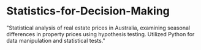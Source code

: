 # Statistics-for-Decision-Making
"Statistical analysis of real estate prices in Australia, examining seasonal differences in property prices using hypothesis testing. Utilized Python for data manipulation and statistical tests."
